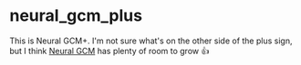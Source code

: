 # neural_gcm_plus
This is Neural GCM+. I'm not sure what's on the other side of the plus sign, but I think [Neural GCM](https://github.com/google-research/neuralgcm) has plenty of room to grow :thumbsup:

